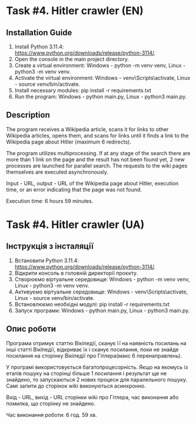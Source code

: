 # Task #4. Hitler crawler (EN)
## Installation Guide
1. Install Python 3.11.4: https://www.python.org/downloads/release/python-3114/.
2. Open the console in the main project directory.
3. Create a virtual environment: Windows - python -m venv venv, Linux - python3 -m venv venv.
4. Activate the virtual environment: Windows - venv\Scripts\activate, Linux - source venv/bin/activate.
5. Install necessary modules: pip install -r requirements.txt
6. Run the program: Windows - python main.py, Linux - python3 main.py.

## Description
The program receives a Wikipedia article, scans it for links to other Wikipedia articles, opens them, and scans for links until it finds a link to the Wikipedia page about Hitler (maximum 6 redirects).

The program utilizes multiprocessing. If at any stage of the search there are more than 1 link on the page and the result has not been found yet, 2 new processes are launched for parallel search. The requests to the wiki pages themselves are executed asynchronously.

Input - URL, output - URL of the Wikipedia page about Hitler, execution time, or an error indicating that the page was not found.

Execution time: 6 hours 59 minutes.

# Task #4. Hitler crawler (UA)
## Інструкція з інсталяції
1. Встановити Python 3.11.4: https://www.python.org/downloads/release/python-3114/.
2. Відкрити консоль в головній директорії проєкту.
3. Створюємо віртуальне середовище: Windows - python -m venv venv, Linux - python3 -m venv venv.
4. Активуємо віртуальне середовище: Windows - venv\Scripts\activate, Linux - source venv/bin/activate.
5. Встановлюємо необхідні модулі: pip install -r requirements.txt
6. Запуск програми: Windows - python main.py, Linux - python3 main.py.

## Опис роботи
Програма отримує статтю Вікіпедії, сканує її на наявність посилань на інші статті Вікіпедії, відкриває їх і сканує посилання, поки не знайде посилання на сторінку Вікіпедії про Гітлера(макс 6 перенаправлень).

У програмі використовується багатопроцесорність. Якщо на якомусь із етапів пошуку на сторінці більше 1 посилання і результат ще не знайдено, то запускаються 2 нових процеси для паралельного пошуку. Самі запити до сторінок wiki виконуються асинхронно.

Вхід - URL, вихід - URL сторінки wiki про Гітлера, час виконання або помилка, що сторінку не знайдено.

Час виконання роботи: 6 год. 59 хв.